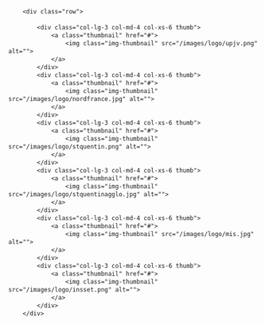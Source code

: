 <div class="container">

        <div class="row">

            <div class="col-lg-3 col-md-4 col-xs-6 thumb">
                <a class="thumbnail" href="#">
                    <img class="img-thumbnail" src="/images/logo/upjv.png" alt="">
                </a>
            </div>
            <div class="col-lg-3 col-md-4 col-xs-6 thumb">
                <a class="thumbnail" href="#">
                    <img class="img-thumbnail" src="/images/logo/nordfrance.jpg" alt="">
                </a>
            </div>
            <div class="col-lg-3 col-md-4 col-xs-6 thumb">
                <a class="thumbnail" href="#">
                    <img class="img-thumbnail" src="/images/logo/stquentin.png" alt="">
                </a>
            </div>
            <div class="col-lg-3 col-md-4 col-xs-6 thumb">
                <a class="thumbnail" href="#">
                    <img class="img-thumbnail" src="/images/logo/stquentinagglo.jpg" alt="">
                </a>
            </div>
            <div class="col-lg-3 col-md-4 col-xs-6 thumb">
                <a class="thumbnail" href="#">
                    <img class="img-thumbnail" src="/images/logo/mis.jpg" alt="">
                </a>
            </div>
            <div class="col-lg-3 col-md-4 col-xs-6 thumb">
                <a class="thumbnail" href="#">
                    <img class="img-thumbnail" src="/images/logo/insset.png" alt="">
                </a>
            </div>
        </div>
